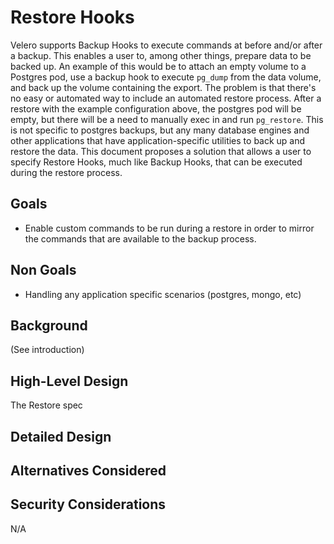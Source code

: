 # Restore Hooks

Velero supports Backup Hooks to execute commands at before and/or after a backup.
This enables a user to, among other things, prepare data to be backed up.
An example of this would be to attach an empty volume to a Postgres pod, use a backup hook to execute `pg_dump` from the data volume, and back up the volume containing the export.
The problem is that there's no easy or automated way to include an automated restore process.
After a restore with the example configuration above, the postgres pod will be empty, but there will be a need to manually exec in and run `pg_restore`.
This is not specific to postgres backups, but any many database engines and other applications that have application-specific utilities to back up and restore the data.
This document proposes a solution that allows a user to specify Restore Hooks, much like Backup Hooks, that can be executed during the restore process.

## Goals

- Enable custom commands to be run during a restore in order to mirror the commands that are available to the backup process.

## Non Goals

- Handling any application specific scenarios (postgres, mongo, etc)

## Background

(See introduction)

## High-Level Design

The Restore spec

## Detailed Design


## Alternatives Considered


## Security Considerations

N/A
